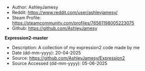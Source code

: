 - Author: AshleyJamesy
- Reddit: https://www.reddit.com/user/ashleyjamesy/
- Steam Profile: https://steamcommunity.com/profiles/76561198005223075
- Github: https://github.com/AshleyJamesy

**Expression2-master**
- Description: A collection of my expression2 code made by me
- Date (dd-mm-yyyy): 20-04-2025
- Source: https://github.com/AshleyJamesy/Expression2
- Source Accessed (dd-mm-yyyy): 05-06-2025
